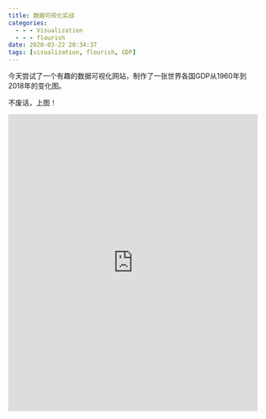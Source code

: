 ```yaml
---
title: 数据可视化实战
categories:
  - - - Visualization
  - - - flourish
date: 2020-03-22 20:34:37
tags: [visualization, flourish, GDP]
---
```


今天尝试了一个有趣的数据可视化网站，制作了一张世界各国GDP从1960年到2018年的变化图。

<!-- more -->

不废话，上图！

<iframe src='https://public.flourish.studio/visualisation/1644005/embed' frameborder='0' scrolling='no' style='width:100%;height:600px;'></iframe><div style='width:100%!;margin-top:4px!important;text-align:right!important;'><a class='flourish-credit' href='https://public.flourish.studio/visualisation/1644005/?utm_source=embed&utm_campaign=visualisation/1644005' target='_top' style='text-decoration:none!important'> </a></div>
